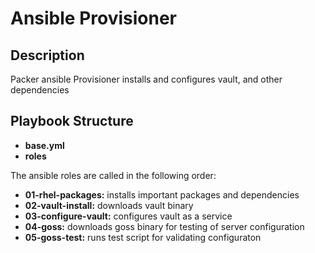 # Ansible Provisioner

## Description
Packer ansible Provisioner installs and configures vault, and other dependencies

## Playbook Structure
- **base.yml**
- **roles**

The ansible roles are called in the following order:
- **01-rhel-packages:** installs important packages and dependencies
- **02-vault-install:** downloads vault binary
- **03-configure-vault:** configures vault as a service
- **04-goss:** downloads goss binary for testing of server configuration
- **05-goss-test:** runs test script for validating configuraton